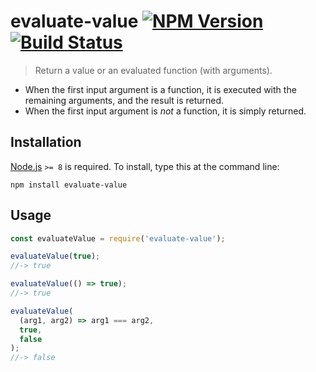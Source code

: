 # evaluate-value [![NPM Version][npm-image]][npm-url] [![Build Status][travis-image]][travis-url]

> Return a value or an evaluated function (with arguments).


* When the first input argument is a function, it is executed with the remaining arguments, and the result is returned.
* When the first input argument is *not* a function, it is simply returned.


## Installation

[Node.js](http://nodejs.org/) `>= 8` is required. To install, type this at the command line:
```shell
npm install evaluate-value
```


## Usage

```js
const evaluateValue = require('evaluate-value');

evaluateValue(true);
//-> true

evaluateValue(() => true);
//-> true

evaluateValue(
  (arg1, arg2) => arg1 === arg2,
  true,
  false
);
//-> false
```


[npm-image]: https://img.shields.io/npm/v/evaluate-value.svg
[npm-url]: https://npmjs.com/package/evaluate-value
[travis-image]: https://img.shields.io/travis/stevenvachon/evaluate-value.svg
[travis-url]: https://travis-ci.org/stevenvachon/evaluate-value
